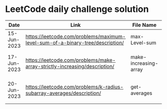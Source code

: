# LeetCode daily challenge solution

| Date | Link | File Name | Submission Link |
| ---- |---- | ----- | ----- |
| 15-Jun-2023 | <https://leetcode.com/problems/maximum-level-sum-of-a-binary-tree/description/> | max-Level-sum |
| 17-Jun-2023 | <https://leetcode.com/problems/make-array-strictly-increasing/description/> | make-increasing-array | <https://leetcode.com/problems/make-array-strictly-increasing/solutions/3648369/solution-based-on-editorial-explanation/> |
| 20-Jun-2023 | <https://leetcode.com/problems/k-radius-subarray-averages/description/> | get-averages | <https://leetcode.com/problems/k-radius-subarray-averages/solutions/3659213/solved-using-running-sum-array/> |
